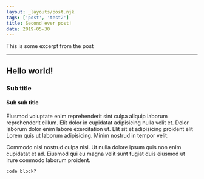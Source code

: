 ```yaml
---
layout: _layouts/post.njk
tags: ['post', 'test2']
title: Second ever post!
date: 2019-05-30
---
```


This is some excerpt from the post

---

## Hello world!

### Sub title

#### Sub sub title

Eiusmod voluptate enim reprehenderit sint culpa aliquip laborum reprehenderit cillum. Elit dolor in cupidatat adipisicing nulla velit et. Dolor laborum dolor enim labore exercitation ut. Elit sit et adipisicing proident elit Lorem quis ut laborum adipisicing. Minim nostrud in tempor velit.

Commodo nisi nostrud culpa nisi. Ut nulla dolore ipsum quis non enim cupidatat et ad. Eiusmod qui eu magna velit sunt fugiat duis eiusmod ut irure commodo laborum proident.

```
code block?
```

